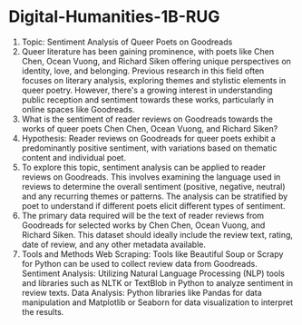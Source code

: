 # Digital-Humanities-1B-RUG

1. Topic: Sentiment Analysis of Queer Poets on Goodreads
2. Queer literature has been gaining prominence, with poets like Chen Chen, Ocean Vuong, and Richard Siken offering unique perspectives on identity, love, and belonging. Previous research in this field often focuses on literary analysis, exploring themes and stylistic elements in queer poetry. However, there's a growing interest in understanding public reception and sentiment towards these works, particularly in online spaces like Goodreads.
3. What is the sentiment of reader reviews on Goodreads towards the works of queer poets Chen Chen, Ocean Vuong, and Richard Siken?
4. Hypothesis: Reader reviews on Goodreads for queer poets exhibit a predominantly positive sentiment, with variations based on thematic content and individual poet.
5. To explore this topic, sentiment analysis can be applied to reader reviews on Goodreads. This involves examining the language used in reviews to determine the overall sentiment (positive, negative, neutral) and any recurring themes or patterns. The analysis can be stratified by poet to understand if different poets elicit different types of sentiment.
6. The primary data required will be the text of reader reviews from Goodreads for selected works by Chen Chen, Ocean Vuong, and Richard Siken. This dataset should ideally include the review text, rating, date of review, and any other metadata available.
7. Tools and Methods
Web Scraping: Tools like Beautiful Soup or Scrapy for Python can be used to collect review data from Goodreads.
Sentiment Analysis: Utilizing Natural Language Processing (NLP) tools and libraries such as NLTK or TextBlob in Python to analyze sentiment in review texts.
Data Analysis: Python libraries like Pandas for data manipulation and Matplotlib or Seaborn for data visualization to interpret the results.
